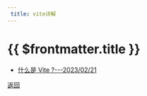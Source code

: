 ```yaml
---
 title: vite详解
---
```

# {{ $frontmatter.title }}

- [什么是 Vite ?---2023/02/21](/ViteDetailed/pages/01什么是vite.md)

[返回](/index)